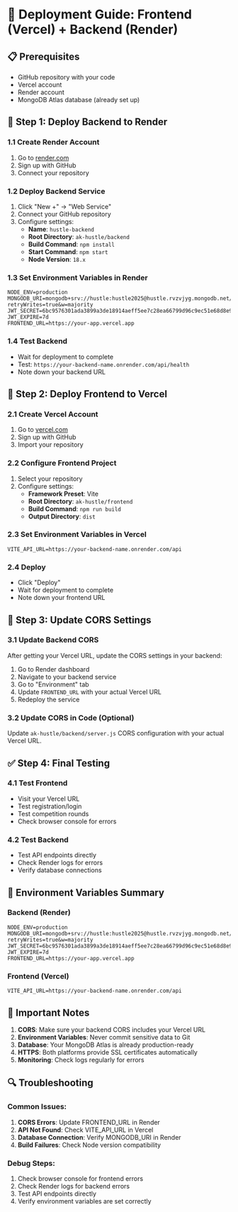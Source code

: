 # 🚀 Deployment Guide: Frontend (Vercel) + Backend (Render)

## 📋 Prerequisites
- GitHub repository with your code
- Vercel account
- Render account
- MongoDB Atlas database (already set up)

## 🔧 Step 1: Deploy Backend to Render

### 1.1 Create Render Account
1. Go to [render.com](https://render.com)
2. Sign up with GitHub
3. Connect your repository

### 1.2 Deploy Backend Service
1. Click "New +" → "Web Service"
2. Connect your GitHub repository
3. Configure settings:
   - **Name**: `hustle-backend`
   - **Root Directory**: `ak-hustle/backend`
   - **Build Command**: `npm install`
   - **Start Command**: `npm start`
   - **Node Version**: `18.x`

### 1.3 Set Environment Variables in Render
```
NODE_ENV=production
MONGODB_URI=mongodb+srv://hustle:hustle2025@hustle.rvzvjyg.mongodb.net/Hustle?retryWrites=true&w=majority
JWT_SECRET=6bc9576301ada3899a3de18914aeff5ee7c28ea66799d96c9ec51e68d8e929b97315a93df0618d01f99cf28f22d1c5890f74af88eceb4a074851178fe5a81daa
JWT_EXPIRE=7d
FRONTEND_URL=https://your-app.vercel.app
```

### 1.4 Test Backend
- Wait for deployment to complete
- Test: `https://your-backend-name.onrender.com/api/health`
- Note down your backend URL

## 🎨 Step 2: Deploy Frontend to Vercel

### 2.1 Create Vercel Account
1. Go to [vercel.com](https://vercel.com)
2. Sign up with GitHub
3. Import your repository

### 2.2 Configure Frontend Project
1. Select your repository
2. Configure settings:
   - **Framework Preset**: Vite
   - **Root Directory**: `ak-hustle/frontend`
   - **Build Command**: `npm run build`
   - **Output Directory**: `dist`

### 2.3 Set Environment Variables in Vercel
```
VITE_API_URL=https://your-backend-name.onrender.com/api
```

### 2.4 Deploy
- Click "Deploy"
- Wait for deployment to complete
- Note down your frontend URL

## 🔄 Step 3: Update CORS Settings

### 3.1 Update Backend CORS
After getting your Vercel URL, update the CORS settings in your backend:

1. Go to Render dashboard
2. Navigate to your backend service
3. Go to "Environment" tab
4. Update `FRONTEND_URL` with your actual Vercel URL
5. Redeploy the service

### 3.2 Update CORS in Code (Optional)
Update `ak-hustle/backend/server.js` CORS configuration with your actual Vercel URL.

## ✅ Step 4: Final Testing

### 4.1 Test Frontend
- Visit your Vercel URL
- Test registration/login
- Test competition rounds
- Check browser console for errors

### 4.2 Test Backend
- Test API endpoints directly
- Check Render logs for errors
- Verify database connections

## 🔧 Environment Variables Summary

### Backend (Render)
```
NODE_ENV=production
MONGODB_URI=mongodb+srv://hustle:hustle2025@hustle.rvzvjyg.mongodb.net/Hustle?retryWrites=true&w=majority
JWT_SECRET=6bc9576301ada3899a3de18914aeff5ee7c28ea66799d96c9ec51e68d8e929b97315a93df0618d01f99cf28f22d1c5890f74af88eceb4a074851178fe5a81daa
JWT_EXPIRE=7d
FRONTEND_URL=https://your-app.vercel.app
```

### Frontend (Vercel)
```
VITE_API_URL=https://your-backend-name.onrender.com/api
```

## 🚨 Important Notes

1. **CORS**: Make sure your backend CORS includes your Vercel URL
2. **Environment Variables**: Never commit sensitive data to Git
3. **Database**: Your MongoDB Atlas is already production-ready
4. **HTTPS**: Both platforms provide SSL certificates automatically
5. **Monitoring**: Check logs regularly for errors

## 🔍 Troubleshooting

### Common Issues:
1. **CORS Errors**: Update FRONTEND_URL in Render
2. **API Not Found**: Check VITE_API_URL in Vercel
3. **Database Connection**: Verify MONGODB_URI in Render
4. **Build Failures**: Check Node version compatibility

### Debug Steps:
1. Check browser console for frontend errors
2. Check Render logs for backend errors
3. Test API endpoints directly
4. Verify environment variables are set correctly
